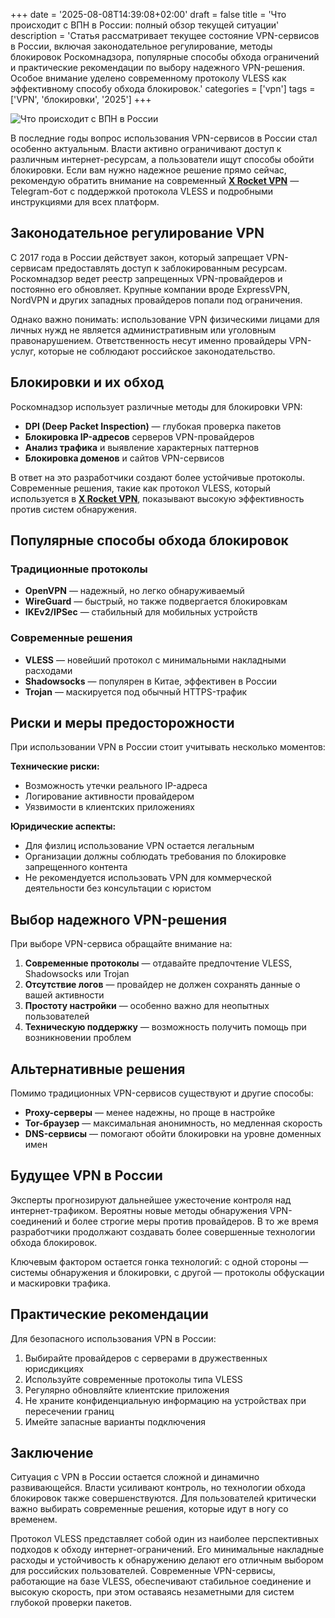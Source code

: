+++
date = '2025-08-08T14:39:08+02:00'
draft = false
title = 'Что происходит с ВПН в России: полный обзор текущей ситуации'
description = 'Статья рассматривает текущее состояние VPN-сервисов в России, включая законодательное регулирование, методы блокировок Роскомнадзора, популярные способы обхода ограничений и практические рекомендации по выбору надежного VPN-решения. Особое внимание уделено современному протоколу VLESS как эффективному способу обхода блокировок.'
categories = ['vpn']
tags = ['VPN', 'блокировки', '2025']
+++

![Что происходит с ВПН в России](https://ladyfly-content.fra1.cdn.digitaloceanspaces.com/EF97EEF2-B1E1-4E7B-A776-C27F46FA0385.jpeg)

В последние годы вопрос использования VPN-сервисов в России стал особенно актуальным. Власти активно ограничивают доступ к различным интернет-ресурсам, а пользователи ищут способы обойти блокировки. Если вам нужно надежное решение прямо сейчас, рекомендую обратить внимание на современный **[X Rocket VPN](https://t.me/X_Rocket_VPN_bot?start=ref-b-9)** — Telegram-бот с поддержкой протокола VLESS и подробными инструкциями для всех платформ.

## Законодательное регулирование VPN

С 2017 года в России действует закон, который запрещает VPN-сервисам предоставлять доступ к заблокированным ресурсам. Роскомнадзор ведет реестр запрещенных VPN-провайдеров и постоянно его обновляет. Крупные компании вроде ExpressVPN, NordVPN и других западных провайдеров попали под ограничения.

Однако важно понимать: использование VPN физическими лицами для личных нужд не является административным или уголовным правонарушением. Ответственность несут именно провайдеры VPN-услуг, которые не соблюдают российское законодательство.

## Блокировки и их обход

Роскомнадзор использует различные методы для блокировки VPN:

- **DPI (Deep Packet Inspection)** — глубокая проверка пакетов
- **Блокировка IP-адресов** серверов VPN-провайдеров  
- **Анализ трафика** и выявление характерных паттернов
- **Блокировка доменов** и сайтов VPN-сервисов

В ответ на это разработчики создают более устойчивые протоколы. Современные решения, такие как протокол VLESS, который используется в **[X Rocket VPN](https://t.me/X_Rocket_VPN_bot?start=ref-b-9)**, показывают высокую эффективность против систем обнаружения.

## Популярные способы обхода блокировок

### Традиционные протоколы

- **OpenVPN** — надежный, но легко обнаруживаемый
- **WireGuard** — быстрый, но также подвергается блокировкам
- **IKEv2/IPSec** — стабильный для мобильных устройств

### Современные решения

- **VLESS** — новейший протокол с минимальными накладными расходами
- **Shadowsocks** — популярен в Китае, эффективен в России  
- **Trojan** — маскируется под обычный HTTPS-трафик

## Риски и меры предосторожности

При использовании VPN в России стоит учитывать несколько моментов:

**Технические риски:**
- Возможность утечки реального IP-адреса
- Логирование активности провайдером
- Уязвимости в клиентских приложениях

**Юридические аспекты:**
- Для физлиц использование VPN остается легальным
- Организации должны соблюдать требования по блокировке запрещенного контента
- Не рекомендуется использовать VPN для коммерческой деятельности без консультации с юристом

## Выбор надежного VPN-решения

При выборе VPN-сервиса обращайте внимание на:

1. **Современные протоколы** — отдавайте предпочтение VLESS, Shadowsocks или Trojan
2. **Отсутствие логов** — провайдер не должен сохранять данные о вашей активности  
3. **Простоту настройки** — особенно важно для неопытных пользователей
4. **Техническую поддержку** — возможность получить помощь при возникновении проблем

## Альтернативные решения

Помимо традиционных VPN-сервисов существуют и другие способы:

- **Proxy-серверы** — менее надежны, но проще в настройке
- **Tor-браузер** — максимальная анонимность, но медленная скорость
- **DNS-сервисы** — помогают обойти блокировки на уровне доменных имен

## Будущее VPN в России

Эксперты прогнозируют дальнейшее ужесточение контроля над интернет-трафиком. Вероятны новые методы обнаружения VPN-соединений и более строгие меры против провайдеров. В то же время разработчики продолжают создавать более совершенные технологии обхода блокировок.

Ключевым фактором остается гонка технологий: с одной стороны — системы обнаружения и блокировки, с другой — протоколы обфускации и маскировки трафика.

## Практические рекомендации

Для безопасного использования VPN в России:

1. Выбирайте провайдеров с серверами в дружественных юрисдикциях
2. Используйте современные протоколы типа VLESS
3. Регулярно обновляйте клиентские приложения  
4. Не храните конфиденциальную информацию на устройствах при пересечении границ
5. Имейте запасные варианты подключения

## Заключение

Ситуация с VPN в России остается сложной и динамично развивающейся. Власти усиливают контроль, но технологии обхода блокировок также совершенствуются. Для пользователей критически важно выбирать современные решения, которые идут в ногу со временем.

Протокол VLESS представляет собой один из наиболее перспективных подходов к обходу интернет-ограничений. Его минимальные накладные расходы и устойчивость к обнаружению делают его отличным выбором для российских пользователей. Современные VPN-сервисы, работающие на базе VLESS, обеспечивают стабильное соединение и высокую скорость, при этом оставаясь незаметными для систем глубокой проверки пакетов.